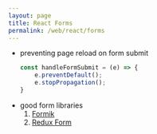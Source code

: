 ```yaml
---
layout: page
title: React Forms
permalink: /web/react/forms
---
```


- preventing page reload on form submit
    ```js
    const handleFormSubmit = (e) => {
        e.preventDefault();
        e.stopPropagation();
    }
    ```
- good form libraries
    1. [Formik](https://formik.org/docs/overview)
    2. [Redux Form](https://redux-form.com/8.3.0/)